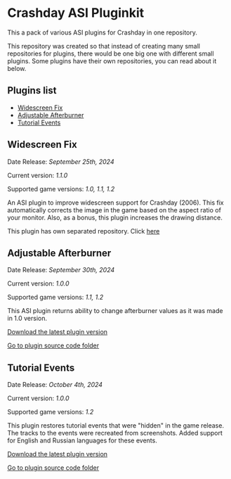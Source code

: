 # Crashday ASI Pluginkit
This a pack of various ASI plugins for Crashday in one repository.

This repository was created so that instead of creating many small repositories for plugins, there would be one big one with different small plugins. Some plugins have their own repositories, you can read about it below.

## Plugins list
- [Widescreen Fix](#widescreen-fix)
- [Adjustable Afterburner](#adjustable-afterburner)
- [Tutorial Events](#tutorial-events)

## Widescreen Fix
Date Release: _September 25th, 2024_

Current version: _1.1.0_

Supported game versions: _1.0, 1.1, 1.2_

An ASI plugin to improve widescreen support for Crashday (2006). This fix automatically corrects the image in the game based on the aspect ratio of your monitor. Also, as a bonus, this plugin increases the drawing distance.

This plugin has own separated repository. Click [here](https://github.com/St1ngLeR/CD_WidescreenFix/)

## Adjustable Afterburner
Date Release: _September 30th, 2024_

Current version: _1.0.0_

Supported game versions: _1.1, 1.2_

This ASI plugin returns ability to change afterburner values as it was made in 1.0 version.

[Download the latest plugin version](https://github.com/St1ngLeR/Crashday-ASI-Pluginkit/releases/tag/CD_Aftbur)

[Go to plugin source code folder](../../tree/master/CD_Aftbur)

## Tutorial Events
Date Release: _October 4th, 2024_

Current version: _1.0.0_

Supported game versions: _1.2_

This plugin restores tutorial events that were "hidden" in the game release. The tracks to the events were recreated from screenshots. Added support for English and Russian languages ​​for these events.

[Download the latest plugin version](https://github.com/St1ngLeR/Crashday-ASI-Pluginkit/releases/tag/CD_TutorialEvents)

[Go to plugin source code folder](../../tree/master/CD_TutorialEvents)
